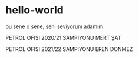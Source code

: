 # hello-world
bu sene o sene,
seni seviyorum adamım


PETROL OFISI 2020/21 SAMPIYONU MERT ŞAT

PETROL OFISI 2021/22 SAMPIYONU EREN DONMEZ
